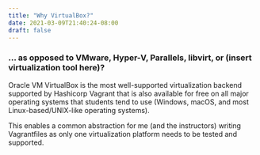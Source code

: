 ```yaml
---
title: "Why VirtualBox?"
date: 2021-03-09T21:40:24-08:00
draft: false
---
```


### ... as opposed to VMware, Hyper-V, Parallels, libvirt, or (insert virtualization tool here)?

Oracle VM VirtualBox is the most well-supported virtualization backend supported by Hashicorp Vagrant
that is also available for free on all major operating systems that students tend to use
(Windows, macOS, and most Linux-based/UNIX-like operating systems).

This enables a common abstraction for me (and the instructors) writing Vagrantfiles
as only one virtualization platform needs to be tested and supported.
